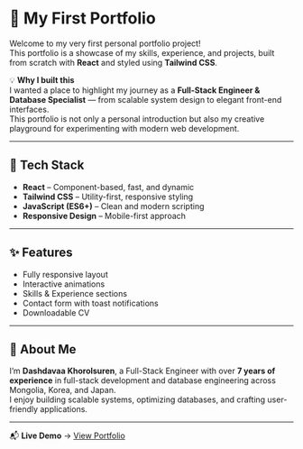 # 🌟 My First Portfolio

Welcome to my very first personal portfolio project!  
This portfolio is a showcase of my skills, experience, and projects, built from scratch with **React** and styled using **Tailwind CSS**.  

💡 **Why I built this**  
I wanted a place to highlight my journey as a **Full-Stack Engineer & Database Specialist** — from scalable system design to elegant front-end interfaces.  
This portfolio is not only a personal introduction but also my creative playground for experimenting with modern web development.

---

## 🚀 Tech Stack
- **React** – Component-based, fast, and dynamic
- **Tailwind CSS** – Utility-first, responsive styling
- **JavaScript (ES6+)** – Clean and modern scripting
- **Responsive Design** – Mobile-first approach

---

## ✨ Features
- Fully responsive layout
- Interactive animations
- Skills & Experience sections
- Contact form with toast notifications
- Downloadable CV

---

## 📌 About Me
I’m **Dashdavaa Khorolsuren**, a Full-Stack Engineer with over **7 years of experience** in full-stack development and database engineering across Mongolia, Korea, and Japan.  
I enjoy building scalable systems, optimizing databases, and crafting user-friendly applications.

---

📬 **Live Demo** → [View Portfolio](https://khorolsuren.github.io/MyPortfolio/)
